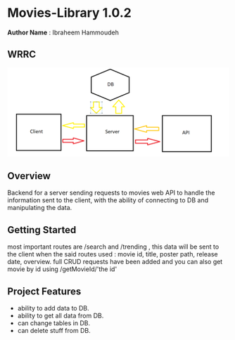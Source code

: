 # Movies-Library 1.0.2

**Author Name** : Ibraheem Hammoudeh

## WRRC

![Alt WRRC pic](images/pic2.png)

## Overview

Backend for a server sending requests to movies web API to handle the information sent to the client,
with the ability of connecting to DB and manipulating the data.

## Getting Started

most important routes are /search and /trending , this data will be sent to the client when the said routes used : movie id, title, poster path, release date, overview.
full CRUD requests have been added and you can also get movie by id using /getMovieId/'the id'

## Project Features

- ability to add data to DB.
- ability to get all data from DB.
- can change tables in DB.
- can delete stuff from DB.
